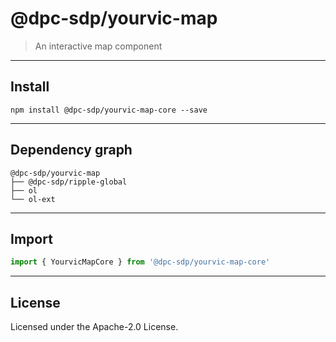 <!-- GENERATED_DOCS -->
# @dpc-sdp/yourvic-map

> An interactive map component

--------------------------------------------------------------------------------

## Install

```shell
npm install @dpc-sdp/yourvic-map-core --save
```

--------------------------------------------------------------------------------

## Dependency graph

```shell
@dpc-sdp/yourvic-map
├── @dpc-sdp/ripple-global
├── ol
└── ol-ext
```

--------------------------------------------------------------------------------

## Import

```js
import { YourvicMapCore } from '@dpc-sdp/yourvic-map-core'
```

--------------------------------------------------------------------------------

## License

Licensed under the Apache-2.0 License.

<!-- /GENERATED_DOCS -->
